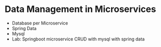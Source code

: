 # Data Management in Microservices
- Database per Microservice
- Spring Data
- Mysql
- Lab: Springboot microservice CRUD with mysql with spring data
